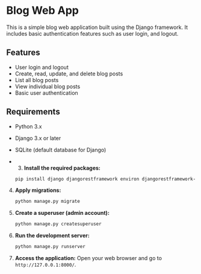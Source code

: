 # Blog Web App

This is a simple blog web application built using the Django framework. It includes basic authentication features such as user login, and logout.

## Features

- User login and logout
- Create, read, update, and delete blog posts
- List all blog posts
- View individual blog posts
- Basic user authentication

## Requirements

- Python 3.x
- Django 3.x or later
- SQLite (default database for Django)

- 3. **Install the required packages:**
    ```sh
    pip install django djangorestframework environ djangorestframework-simplejwt
    ```

4. **Apply migrations:**
    ```sh
    python manage.py migrate
    ```

5. **Create a superuser (admin account):**
    ```sh
    python manage.py createsuperuser
    ```

6. **Run the development server:**
    ```sh
    python manage.py runserver
    ```

7. **Access the application:**
    Open your web browser and go to `http://127.0.0.1:8000/`.
